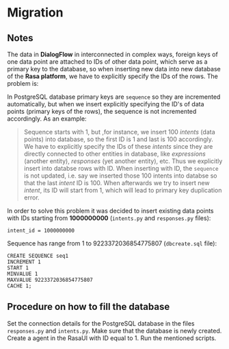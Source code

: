 # Migration

## Notes

The data in __DialogFlow__ in interconnected in complex ways, foreign keys of one data point are attached to IDs of other data point, which serve as a primary key to the database, so when inserting new data into new database of the __Rasa platform__, we have to explicitly specify the IDs of the rows. The problem is:

In PostgreSQL database primary keys are `sequence` so they are incremented automatically, but when we insert explicitly specifying the ID's of data points (primary keys of the rows), the sequence is not incremented accordingly. As an example:

>Sequence starts with 1, but ,for instance, we insert 100 _intents_ (data points) into database, so the first ID is 1 and last is 100 accordingly. We have to explicitly specify the IDs of these _intents_ since they are directly connected to other entities in database, like _expressions_ (another entity), _responses_ (yet another entity), etc. Thus we explicitly insert into databse rows with ID. When inserting with ID, the `sequence` is not updated, i.e. say we inserted those 100 intents into databse so that the last _intent_ ID is 100. When afterwards we try to insert new _intent_, its ID will start from 1, which will lead to primary key duplication error.

In order to solve this problem it was decided to insert existing data points with IDs starting from __1000000000__ (`intents.py` and `responses.py` files):
```
intent_id = 1000000000
```
Sequence has range from 1 to 9223372036854775807 (`dbcreate.sql` file):
```
CREATE SEQUENCE seq1
INCREMENT 1
START 1
MINVALUE 1
MAXVALUE 9223372036854775807
CACHE 1;
```

## Procedure on how to fill the database

Set the connection details for the PostgreSQL database in the files `responses.py` and `intents.py`. Make sure that the database is newly created. Create a agent in the RasaUI with ID equal to 1. Run the mentioned scripts.